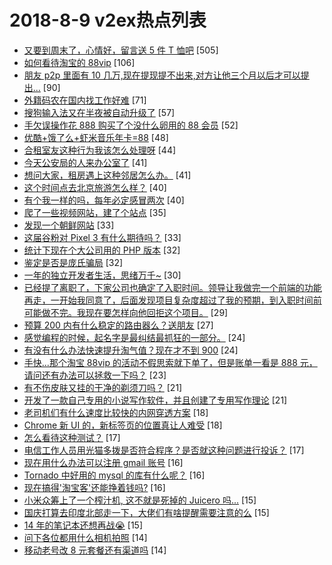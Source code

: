 # 2018-8-9 v2ex热点列表

+ [又要到周末了，心情好，留言送 5 件 T 恤吧](https://www.v2ex.com/t/478164#reply505) [505]
+ [如何看待淘宝的 88vip](https://www.v2ex.com/t/478137#reply106) [106]
+ [朋友 p2p 里面有 10 几万,现在提现提不出来,对方让他三个月以后才可以提出...](https://www.v2ex.com/t/478122#reply90) [90]
+ [外籍码农在国内找工作好难](https://www.v2ex.com/t/478185#reply71) [71]
+ [搜狗输入法又在半夜被自动升级了](https://www.v2ex.com/t/478125#reply57) [57]
+ [手欠误操作花 888 购买了个没什么卵用的 88 会员](https://www.v2ex.com/t/478280#reply52) [52]
+ [优酷+饿了么+虾米音乐年卡=88](https://www.v2ex.com/t/478173#reply48) [48]
+ [合租室友这种行为我该怎么处理呀](https://www.v2ex.com/t/478233#reply44) [44]
+ [今天公安局的人来办公室了](https://www.v2ex.com/t/478235#reply41) [41]
+ [想问大家，租房遇上这种邻居怎么办。](https://www.v2ex.com/t/478135#reply41) [41]
+ [这个时间点去北京旅游怎么样？](https://www.v2ex.com/t/478117#reply40) [40]
+ [有个我一样的吗，每年必定感冒两次](https://www.v2ex.com/t/478159#reply40) [40]
+ [爬了一些视频网站，建了个站点](https://www.v2ex.com/t/478240#reply35) [35]
+ [发现一个朝鲜网站](https://www.v2ex.com/t/478115#reply33) [33]
+ [这届谷粉对 Pixel 3 有什么期待吗？](https://www.v2ex.com/t/478147#reply33) [33]
+ [统计下现在个大公司用的 PHP 版本](https://www.v2ex.com/t/478242#reply32) [32]
+ [鉴定是否是庞氏骗局](https://www.v2ex.com/t/478204#reply32) [32]
+ [一年的独立开发者生活，思绪万千~](https://www.v2ex.com/t/478180#reply30) [30]
+ [已经提了离职了，下家公司也确定了入职时间。领导让我做完一个前端的功能再走，一开始我同意了，后面发现项目复杂度超过了我的预期，到入职时间前可能做不完。我现在要怎样向他回拒这个项目。](https://www.v2ex.com/t/478130#reply29) [29]
+ [预算 200 内有什么稳定的路由器么？送朋友](https://www.v2ex.com/t/478143#reply27) [27]
+ [感觉编程的时候，起名字是最纠结最抓狂的一部分。](https://www.v2ex.com/t/478214#reply24) [24]
+ [有没有什么办法快速提升淘气值？现在才不到 900](https://www.v2ex.com/t/478187#reply24) [24]
+ [手快...那个淘宝 88vip 的活动不假思索就下单了，但是账单一看是 888 元，请问还有办法可以拯救一下吗？](https://www.v2ex.com/t/478183#reply23) [23]
+ [有不伤皮肤又挂的干净的剃须刀吗？](https://www.v2ex.com/t/478227#reply21) [21]
+ [开发了一款自己专用的小说写作软件，并且创建了专用写作理论](https://www.v2ex.com/t/478178#reply21) [21]
+ [老司机们有什么速度比较快的内网穿透方案](https://www.v2ex.com/t/478138#reply18) [18]
+ [Chrome 新 UI 的，新标签页的位置真让人难受](https://www.v2ex.com/t/478201#reply18) [18]
+ [怎么看待这种测试？](https://www.v2ex.com/t/478238#reply17) [17]
+ [电信工作人员用光猫多拨是否符合程序？是否就这种问题进行投诉？](https://www.v2ex.com/t/478124#reply17) [17]
+ [现在用什么办法可以注册 gmail 账号](https://www.v2ex.com/t/478267#reply16) [16]
+ [Tornado 中好用的 mysql 的库有什么呢？](https://www.v2ex.com/t/478160#reply16) [16]
+ [现在搞得'淘宝客'还能挣着钱吗?](https://www.v2ex.com/t/478200#reply16) [16]
+ [小米众筹上了一个榨汁机, 这不就是死掉的 Juicero 吗...](https://www.v2ex.com/t/478234#reply15) [15]
+ [国庆打算去印度北部走一下，大佬们有啥提醒需要注意的么](https://www.v2ex.com/t/478244#reply15) [15]
+ [14 年的笔记本还想再战😭](https://www.v2ex.com/t/478184#reply15) [15]
+ [问下各位都用什么相机拍照](https://www.v2ex.com/t/478247#reply14) [14]
+ [移动老号改 8 元套餐还有渠道吗](https://www.v2ex.com/t/478303#reply14) [14]
